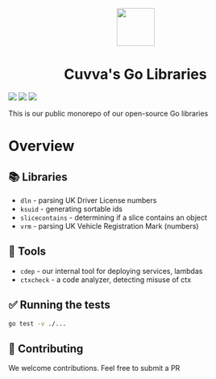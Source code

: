 <p align="center">
    <a href="https://www.cuvva.com">
        <img src="https://www.cuvva.com/static/favicon.ico" width=75/>
    </a>
</p>

<h1 align="center">
    Cuvva's Go Libraries
</h1>

![](https://github.com/cuvva/cuvva-public-go/actions/workflows/go.yml/badge.svg)
![](https://github.com/cuvva/cuvva-public-go/actions/workflows/golangci-lint.yml/badge.svg)
![](https://github.com/cuvva/cuvva-public-go/actions/workflows/codeql-analysis.yml/badge.svg)

This is our public monorepo of our open-source Go libraries

# Overview

## 📚 Libraries

* `dln` - parsing UK Driver License numbers
* `ksuid` - generating sortable ids
* `slicecontains` - determining if a slice contains an object
* `vrm` - parsing UK Vehicle Registration Mark (numbers)

## 🔧 Tools

* `cdep` - our internal tool for deploying services, lambdas
* `ctxcheck` - a code analyzer, detecting misuse of ctx

## ✅ Running the tests

```bash
go test -v ./...
```

## 🤝 Contributing

We welcome contributions. Feel free to submit a PR
